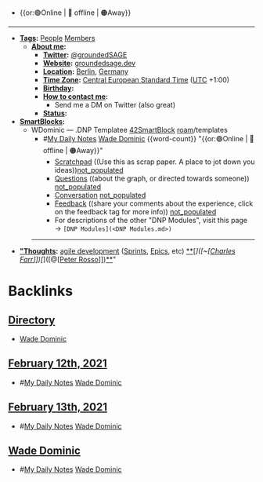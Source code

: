 - {{or:🟢Online | 🚫 offline | 🟠Away}}
- ---
- **[Tags](<Tags.md>):** [People](<People.md>) [Members](<Members.md>)
    - **[About me](<About me.md>):**
        - **[Twitter](<Twitter.md>):** [@groundedSAGE](https://twitter.com/groundedSAGE)
        - **[Website](<Website.md>):** [groundedsage.dev](https://www.groundedsage.dev/)
        - **[Location](<Location.md>):** [Berlin](<Berlin.md>), [Germany](<Germany.md>)
        - **[Time Zone](<Time Zone.md>):** [Central European Standard Time](<Central European Standard Time.md>) ([UTC](<UTC.md>) +1:00)
        - **[Birthday](<Birthday.md>):** 
        - **[How to contact me](<How to contact me.md>):** 
            - Send me a DM on Twitter (also great)
        - **[Status](<Status.md>):**
- **[SmartBlocks](<SmartBlocks.md>):**
    - WDominic — .DNP Templatee [42SmartBlock](<42SmartBlock.md>) [roam](<roam.md>)/templates
        - #[My Daily Notes](<My Daily Notes.md>) [Wade Dominic](<Wade Dominic.md>) {{word-count}} "{{or:🟢Online | 🚫 offline | 🟠Away}}"
            - [Scratchpad](<Scratchpad.md>) ((Use this as scrap paper. A place to jot down you ideas))[not_populated](<not_populated.md>)
            - [Questions](<Questions.md>) ((about the graph, or directed towards someone)) [not_populated](<not_populated.md>)
            - [Conversation](<Conversation.md>) [not_populated](<not_populated.md>)
            - [Feedback](<Feedback.md>) ((share your comments about the experience, click on the feedback tag for more info)) [not_populated](<not_populated.md>)
            - For descriptions of the other "DNP Modules", visit this page → `[DNP Modules](<DNP Modules.md>)`
        - ---
- **["Thoughts](<"Thoughts.md>):** [agile development](<agile development.md>) ([Sprints]([sprints](<sprints.md>)), [Epics]([epics](<epics.md>)), etc) [*]([Processes](<Processes.md>))[*]([Outlines](<Outlines.md>))[*]([~[[Charles Farr](<~[[Charles Farr.md>)]])[*]([@[[Peter Rosso](<@[[Peter Rosso.md>)]])[*]([Drafts](<Drafts.md>))[*]([Bookmarks](<Bookmarks.md>))"

# Backlinks
## [Directory](<Directory.md>)
- [Wade Dominic](<Wade Dominic.md>)

## [February 12th, 2021](<February 12th, 2021.md>)
- #[My Daily Notes](<My Daily Notes.md>) [Wade Dominic](<Wade Dominic.md>)

## [February 13th, 2021](<February 13th, 2021.md>)
- #[My Daily Notes](<My Daily Notes.md>) [Wade Dominic](<Wade Dominic.md>)

## [Wade Dominic](<Wade Dominic.md>)
- #[My Daily Notes](<My Daily Notes.md>) [Wade Dominic](<Wade Dominic.md>)

